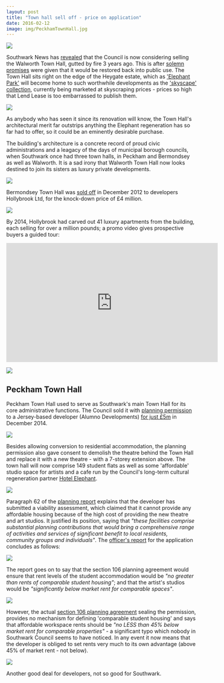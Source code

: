```yaml
---
layout: post
title: "Town hall sell off - price on application"
date: 2016-02-12
image: img/PeckhamTownHall.jpg
---
```

![](https://www.london-se1.co.uk/news/imageuploads/1364655642_91.125.225.38.jpg)

Southwark News has [revealed](https://www.southwarknews.co.uk/news/fire-ravaged-walworth-town-hall-may-never-be-restored-to-its-former-glory/) that the Council is now considering selling the Walworth Town Hall, gutted by fire 3 years ago. This is after [solemn promises](https://www.southwark.gov.uk/news/article/1307/southwark_council_commits_to_restoring_the_walworth_town_hall) were given that it would be restored back into public use. The Town Hall sits right on the edge of the Heygate estate, which as ['Elephant Park'](https://elephantpark.co.uk/) will become home to such worthwhile developments as the ['skyscape' collection](https://www.elephantpark.co.uk/prices-and-availability/skyscape-collection), currently being marketed at skyscraping prices - prices so high that Lend Lease is too embarrassed to publish them.

![](https://crappistmartin.github.io/images/skyscape.jpg)

As anybody who has seen it since its renovation will know, the Town Hall's architectural merit far outstrips anything the Elephant regeneration has so far had to offer, so it could be an eminently desirable purchase. 

The building's architecture is a concrete record of proud civic administrations and a leagacy of the days of municipal borough councils, when Southwark once had three town halls, in Peckham and Bermondsey as well as Walworth.  It is a sad irony that Walworth Town Hall now looks destined to join its sisters as luxury private developments. 

![](https://media.onthemarket.com/properties/2337629/img_0_2_ls.jpg) 

Bermondsey Town Hall was [sold off](https://crappistmartin.github.io/images/LR_bermondseytownhall.pdf) in December 2012 to developers Hollybrook Ltd, for the knock-down price of £4 million. 

![](https://crappistmartin.github.io/images/LR_bermondseytownhall.png) 

By 2014, Hollybrook had carved out 41 luxury apartments from the building, each selling for over a million pounds; a promo video gives prospective buyers a guided tour:

<iframe width="560" height="315" src="https://www.youtube.com/embed/CKo8KxiJSdI" frameborder="0" allowfullscreen></iframe>

![](https://35percent.org/img/bthinterior.jpg)

## Peckham Town Hall
Peckham Town Hall used to serve as Southwark's main Town Hall for its core administrative functions. The Council sold it with [planning permission](https://moderngov.southwark.gov.uk/documents/s42948/Item%201%20and%202%20report.pdf) to a Jersey-based developer (Alumno Developments) [for just £5m](/images/LR_PeckhamTownHall.pdf) in December 2014. 

![](https://crappistmartin.github.io/images/PeckhamTownHall.jpg)

Besides allowing conversion to residential accommodation, the planning permission also gave consent to demolish the theatre behind the Town Hall and replace it with a new theatre - with a 7-storey extension above. The town hall will now comprise 149 student flats as well as some 'affordable' studio space for artists and a cafe run by the Council's long-term cultural regeneration partner [Hotel Elephant](https://www.hotelelephant.co.uk/).

![](https://crappistmartin.github.io/images/peckhamtownhall.png)

Paragraph 62 of the [planning report](https://moderngov.southwark.gov.uk/documents/s42948/Item%201%20and%202%20report.pdf) explains that the developer has submitted a viability assessment, which claimed that it cannot provide any affordable housing because of the high cost of providing the new theatre and art studios. It justified its position, saying that _"these facilities comprise substantial planning contributions that would bring a comprehensive range of activities and services of significant benefit to local residents, community groups and individuals"_. The [officer's report](https://moderngov.southwark.gov.uk/documents/s42948/Item%201%20and%202%20report.pdf) for the application concludes as follows:

![](https://crappistmartin.github.io/images/peckhamthor.png)

The report goes on to say that the section 106 planning agreement would ensure that rent levels of the student accommodation would be _"no greater than rents of comparable student housing"_; and that the artist's studios would be _"significantly below market rent for comparable spaces"_. 

![](https://crappistmartin.github.io/images/peckhams106.png)

However, the actual [section 106 planning agreement](https://planbuild.southwark.gov.uk/documents/?GetDocument=%7b%7b%7b!J5SYrLl4r0iPhpzIBB3Xiw%3d%3d!%7d%7d%7d) sealing the permission, provides no mechanism for defining 'comparable student housing' and says that affordable workspace rents should be _"no LESS than 45% below market rent for comparable properties"_ - a significant typo which nobody in Southwark Council seems to have noticed. In any event it now means that the developer is obliged to set rents very much to its own advantage (above 45% of market rent - not below).

![](https://crappistmartin.github.io/images/southwarktownhalls106.png)

Another good deal for developers, not so good for Southwark.

<meta name="twitter:card" content="summary" />
<meta name="twitter:title" content="Town Hall sell off - price on application" />
<meta name="twitter:description" content="How Southwark has flogged off its Town Halls to developers for a pittance" />
<meta name="twitter:image" content="https://35percent.org/img/bth.jpg" />


